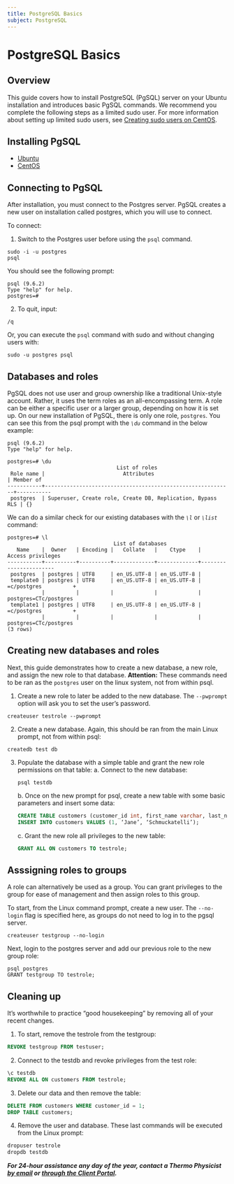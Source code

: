 ```yaml
---
title: PostgreSQL Basics
subject: PostgreSQL
---
```


# PostgreSQL Basics
## Overview
This guide covers how to install PostgreSQL (PgSQL) server on your Ubuntu installation and introduces basic PgSQL commands. We recommend you complete the following steps as a limited sudo user. For more information about setting up limited sudo users, see [Creating sudo users on CentOS](https://www.thermo.io/how-to/security/creating-sudo-users).

## Installing PgSQL
- [Ubuntu](https://www.thermo.io/how-to/databases/installing-pgsql-on-ubuntu)
- [CentOS](https://www.thermo.io/how-to/databases/installing-pgsql-on-centos)

## Connecting to PgSQL
After installation, you must connect to the Postgres server. PgSQL creates a new user on installation called postgres, which you will use to connect.

To connect:

1. Switch to the Postgres user before using the `psql` command.
```shell
sudo -i -u postgres
psql
```
You should see the following prompt:
```shell
psql (9.6.2)
Type "help" for help.
postgres=#
```
2. To quit, input:
```shell
/q
```
Or, you can execute the `psql` command with sudo and without changing users with:
```shell
sudo -u postgres psql
```

## Databases and roles
PgSQL does not use user and group ownership like a traditional Unix-style account. Rather, it uses the term roles as an all-encompassing term. A role can be either a specific user or a larger group, depending on how it is set up. On our new installation of PgSQL, there is only one role, `postgres`. You can see this from the psql prompt with the *`\du`* command in the below example:
```shell
psql (9.6.2)
Type "help" for help.

postgres=# \du
                                   List of roles
 Role name |                         Attributes                         | Member of
-----------+------------------------------------------------------------+-----------
 postgres  | Superuser, Create role, Create DB, Replication, Bypass RLS | {}
```
We can do a similar check for our existing databases with the *`\l`* or *`\list`* command:
```shell
postgres=# \l
                                  List of databases
   Name    |  Owner   | Encoding |   Collate   |    Ctype    |   Access privileges   
-----------+----------+----------+-------------+-------------+-----------------------
 postgres  | postgres | UTF8     | en_US.UTF-8 | en_US.UTF-8 |
 template0 | postgres | UTF8     | en_US.UTF-8 | en_US.UTF-8 | =c/postgres          +
           |          |          |             |             | postgres=CTc/postgres
 template1 | postgres | UTF8     | en_US.UTF-8 | en_US.UTF-8 | =c/postgres          +
           |          |          |             |             | postgres=CTc/postgres
(3 rows)
```

## Creating new databases and roles
Next, this guide demonstrates how to create a new database, a new role, and assign the new role to that database.
**Attention:** These commands need to be ran as the `postgres` user on the linux system, not from within psql.
1. Create a new role to later be added to the new database. The `--pwprompt` option will ask you to set the user’s password.
```shell
createuser testrole --pwprompt
```
2. Create a new database. Again, this should be ran from the main Linux prompt, not from within psql:
```shell
createdb test db
```
3. Populate the database with a simple table and grant the new role permissions on that table:
   a. Connect to the new database:
   ```shell
   psql testdb
   ```
   b. Once on the new prompt for psql, create a new table with some basic parameters and insert some data:
   ```sql
   CREATE TABLE customers (customer_id int, first_name varchar, last_name varchar);
   INSERT INTO customers VALUES (1, ‘Jane’, ‘Schmuckatelli’);
   ```
   c. Grant the new role all privileges to the new table:
   ```sql
   GRANT ALL ON customers TO testrole;
   ```
## Asssigning roles to groups
A role can alternatively be used as a group. You can grant privileges to the group for ease of management and then assign roles to this group.

To start, from the Linux command prompt, create a new user. The `--no-login` flag is specified here, as groups do not need to log in to the pgsql server.
```shell
createuser testgroup --no-login
```
Next, login to the postgres server and add our previous role to the new group role:
```shell
psql postgres
GRANT testgroup TO testrole;
```
## Cleaning up
It’s worthwhile to practice “good housekeeping” by removing all of your recent changes.
1. To start, remove the testrole from the testgroup:
```sql
REVOKE testgroup FROM testuser;
```
2. Connect to the testdb and revoke privileges from the test role:
```sql
\c testdb
REVOKE ALL ON customers FROM testrole;
```
3. Delete our data and then remove the table:
```sql
DELETE FROM customers WHERE customer_id = 1;
DROP TABLE customers;
```
4. Remove the user and database. These last commands will be executed from the Linux prompt:
```sql
dropuser testrole
dropdb testdb
```

**_For 24-hour assistance any day of the year, contact a Thermo Physicist [by email](mailto:physicists@thermo.io) or [through the Client Portal](https://www.thermo.io/login/)._**
